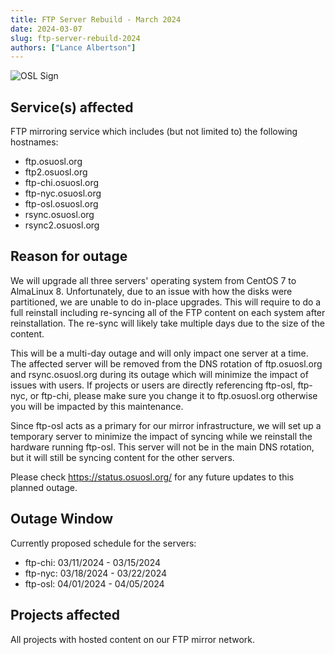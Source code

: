 ```yaml
---
title: FTP Server Rebuild - March 2024
date: 2024-03-07
slug: ftp-server-rebuild-2024
authors: ["Lance Albertson"]
---
```


![OSL Sign](/images/OSLSignPicture.jpg)

## Service(s) affected

FTP mirroring service which includes (but not limited to) the following hostnames:

- ftp.osuosl.org
- ftp2.osuosl.org
- ftp-chi.osuosl.org
- ftp-nyc.osuosl.org
- ftp-osl.osuosl.org
- rsync.osuosl.org
- rsync2.osuosl.org

## Reason for outage

We will upgrade all three servers' operating system from CentOS 7 to AlmaLinux 8. Unfortunately, due to an issue with
how the disks were partitioned, we are unable to do in-place upgrades. This will require to do a full reinstall
including re-syncing all of the FTP content on each system after reinstallation. The re-sync will likely take multiple
days due to the size of the content.

This will be a multi-day outage and will only impact one server at a time. The affected server will be removed from the
DNS rotation of ftp.osuosl.org and rsync.osuosl.org during its outage which will minimize the impact of issues with
users. If projects or users are directly referencing ftp-osl, ftp-nyc, or ftp-chi, please make sure you change it to
ftp.osuosl.org otherwise you will be impacted by this maintenance.

Since ftp-osl acts as a primary for our mirror infrastructure, we will set up a temporary server to minimize the impact
of syncing while we reinstall the hardware running ftp-osl. This server will not be in the main DNS rotation, but it
will still be syncing content for the other servers.

Please check <https://status.osuosl.org/> for any future updates to this planned outage.

## Outage Window

Currently proposed schedule for the servers:

- ftp-chi: 03/11/2024 - 03/15/2024
- ftp-nyc: 03/18/2024 - 03/22/2024
- ftp-osl: 04/01/2024 - 04/05/2024

## Projects affected

All projects with hosted content on our FTP mirror network.
